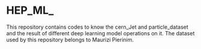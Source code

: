 # HEP_ML_
This repository contains codes to know the cern_Jet and particle_dataset and the result of different deep learning model operations on it. 
The dataset used by this repository belongs to Maurizi Pierinim.
